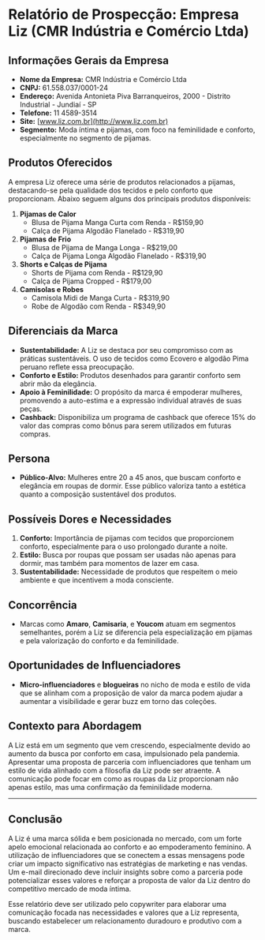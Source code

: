 # Relatório de Prospecção: Empresa Liz (CMR Indústria e Comércio Ltda)

## Informações Gerais da Empresa
- **Nome da Empresa:** CMR Indústria e Comércio Ltda
- **CNPJ:** 61.558.037/0001-24
- **Endereço:** Avenida Antonieta Piva Barranqueiros, 2000 - Distrito Industrial - Jundiaí - SP
- **Telefone:** 11 4589-3514
- **Site:** [www.liz.com.br](http://www.liz.com.br)
- **Segmento:** Moda íntima e pijamas, com foco na feminilidade e conforto, especialmente no segmento de pijamas.

## Produtos Oferecidos
A empresa Liz oferece uma série de produtos relacionados a pijamas, destacando-se pela qualidade dos tecidos e pelo conforto que proporcionam. Abaixo seguem alguns dos principais produtos disponíveis:
1. **Pijamas de Calor**
   - Blusa de Pijama Manga Curta com Renda - R$159,90
   - Calça de Pijama Algodão Flanelado - R$319,90
2. **Pijamas de Frio**
   - Blusa de Pijama de Manga Longa - R$219,00
   - Calça de Pijama Longa Algodão Flanelado - R$319,90
3. **Shorts e Calças de Pijama**
   - Shorts de Pijama com Renda - R$129,90
   - Calça de Pijama Cropped - R$179,00
4. **Camisolas e Robes**
   - Camisola Midi de Manga Curta - R$319,90
   - Robe de Algodão com Renda - R$349,90

## Diferenciais da Marca
- **Sustentabilidade:** A Liz se destaca por seu compromisso com as práticas sustentáveis. O uso de tecidos como Ecovero e algodão Pima peruano reflete essa preocupação.
- **Conforto e Estilo:** Produtos desenhados para garantir conforto sem abrir mão da elegância.
- **Apoio à Feminilidade:** O propósito da marca é empoderar mulheres, promovendo a auto-estima e a expressão individual através de suas peças.
- **Cashback:** Disponibiliza um programa de cashback que oferece 15% do valor das compras como bônus para serem utilizados em futuras compras.

## Persona
- **Público-Alvo:** Mulheres entre 20 a 45 anos, que buscam conforto e elegância em roupas de dormir. Esse público valoriza tanto a estética quanto a composição sustentável dos produtos.

## Possíveis Dores e Necessidades
1. **Conforto:** Importância de pijamas com tecidos que proporcionem conforto, especialmente para o uso prolongado durante a noite.
2. **Estilo:** Busca por roupas que possam ser usadas não apenas para dormir, mas também para momentos de lazer em casa.
3. **Sustentabilidade:** Necessidade de produtos que respeitem o meio ambiente e que incentivem a moda consciente.

## Concorrência
- Marcas como **Amaro**, **Camisaria**, e **Youcom** atuam em segmentos semelhantes, porém a Liz se diferencia pela especialização em pijamas e pela valorização do conforto e da feminilidade.

## Oportunidades de Influenciadores
- **Micro-influenciadores** e **blogueiras** no nicho de moda e estilo de vida que se alinham com a proposição de valor da marca podem ajudar a aumentar a visibilidade e gerar buzz em torno das coleções.

## Contexto para Abordagem
A Liz está em um segmento que vem crescendo, especialmente devido ao aumento da busca por conforto em casa, impulsionado pela pandemia. Apresentar uma proposta de parceria com influenciadores que tenham um estilo de vida alinhado com a filosofia da Liz pode ser atraente. A comunicação pode focar em como as roupas da Liz proporcionam não apenas estilo, mas uma confirmação da feminilidade moderna.

---

## Conclusão
A Liz é uma marca sólida e bem posicionada no mercado, com um forte apelo emocional relacionada ao conforto e ao empoderamento feminino. A utilização de influenciadores que se conectem a essas mensagens pode criar um impacto significativo nas estratégias de marketing e nas vendas. Um e-mail direcionado deve incluir insights sobre como a parceria pode potencializar esses valores e reforçar a proposta de valor da Liz dentro do competitivo mercado de moda íntima.

Esse relatório deve ser utilizado pelo copywriter para elaborar uma comunicação focada nas necessidades e valores que a Liz representa, buscando estabelecer um relacionamento duradouro e produtivo com a marca.